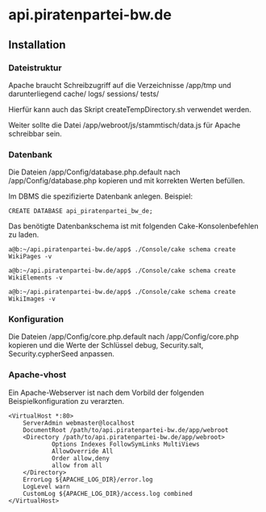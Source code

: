 # api.piratenpartei-bw.de

## Installation
### Dateistruktur
Apache braucht Schreibzugriff auf die Verzeichnisse /app/tmp und darunterliegend
 cache/ logs/ sessions/ tests/
 
Hierfür kann auch das Skript createTempDirectory.sh verwendet werden.

Weiter sollte die Datei /app/webroot/js/stammtisch/data.js für Apache
schreibbar sein.

### Datenbank
Die Dateien /app/Config/database.php.default nach /app/Config/database.php kopieren und mit korrekten Werten
befüllen.

Im DBMS die spezifizierte Datenbank anlegen. Beispiel:
```
CREATE DATABASE api_piratenpartei_bw_de;
```

Das benötigte Datenbankschema ist mit folgenden Cake-Konsolenbefehlen zu
laden.

```
a@b:~/api.piratenpartei-bw.de/app$ ./Console/cake schema create WikiPages -v
```

```
a@b:~/api.piratenpartei-bw.de/app$ ./Console/cake schema create WikiElements -v
```

```
a@b:~/api.piratenpartei-bw.de/app$ ./Console/cake schema create WikiImages -v
```
### Konfiguration
Die Dateien /app/Config/core.php.default nach /app/Config/core.php kopieren und die Werte der Schlüssel debug, Security.salt, Security.cypherSeed anpassen.

### Apache-vhost
Ein Apache-Webserver ist nach dem Vorbild der folgenden Beispielkonfiguration
zu verarzten.

```
<VirtualHost *:80>
    ServerAdmin webmaster@localhost
    DocumentRoot /path/to/api.piratenpartei-bw.de/app/webroot
    <Directory /path/to/api.piratenpartei-bw.de/app/webroot>
            Options Indexes FollowSymLinks MultiViews
            AllowOverride All
            Order allow,deny
            allow from all
    </Directory>
    ErrorLog ${APACHE_LOG_DIR}/error.log
    LogLevel warn
    CustomLog ${APACHE_LOG_DIR}/access.log combined
</VirtualHost>
```
